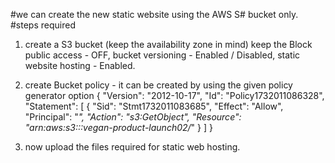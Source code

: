 #we can create the new static website using the AWS S# bucket only.
#steps required
  1) create a S3 bucket (keep the availability zone in mind) keep the Block public access - OFF, bucket versioning - Enabled / Disabled, static website hosting - Enabled.
  2) create Bucket policy - it can be created by using the given policy generator option
      {
    "Version": "2012-10-17",
    "Id": "Policy1732011086328",
    "Statement":
    [
        {
            "Sid": "Stmt1732011083685",
            "Effect": "Allow",
            "Principal": "*",
            "Action": "s3:GetObject",
            "Resource": "arn:aws:s3:::vegan-product-launch02/*"
        }
    ]
    }

  3) now upload the files required for static web hosting.
